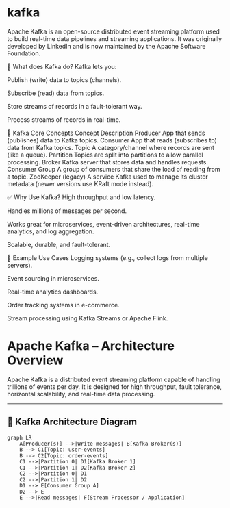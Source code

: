 # kafka

Apache Kafka is an open-source distributed event streaming platform used to build real-time data pipelines and streaming applications. It was originally developed by LinkedIn and is now maintained by the Apache Software Foundation.

🔧 What does Kafka do?
Kafka lets you:

Publish (write) data to topics (channels).

Subscribe (read) data from topics.

Store streams of records in a fault-tolerant way.

Process streams of records in real-time.

🔁 Kafka Core Concepts
Concept	Description
Producer	App that sends (publishes) data to Kafka topics.
Consumer	App that reads (subscribes to) data from Kafka topics.
Topic	A category/channel where records are sent (like a queue).
Partition	Topics are split into partitions to allow parallel processing.
Broker	Kafka server that stores data and handles requests.
Consumer Group	A group of consumers that share the load of reading from a topic.
ZooKeeper (legacy)	A service Kafka used to manage its cluster metadata (newer versions use KRaft mode instead).

✅ Why Use Kafka?
High throughput and low latency.

Handles millions of messages per second.

Works great for microservices, event-driven architectures, real-time analytics, and log aggregation.

Scalable, durable, and fault-tolerant.

📌 Example Use Cases
Logging systems (e.g., collect logs from multiple servers).

Event sourcing in microservices.

Real-time analytics dashboards.

Order tracking systems in e-commerce.

Stream processing using Kafka Streams or Apache Flink.



# Apache Kafka – Architecture Overview

Apache Kafka is a distributed event streaming platform capable of handling trillions of events per day. It is designed for high throughput, fault tolerance, horizontal scalability, and real-time data processing.

---

## 📌 Kafka Architecture Diagram

```mermaid
graph LR
    A[Producer(s)] -->|Write messages| B[Kafka Broker(s)]
    B --> C1[Topic: user-events]
    B --> C2[Topic: order-events]
    C1 -->|Partition 0| D1[Kafka Broker 1]
    C1 -->|Partition 1| D2[Kafka Broker 2]
    C2 -->|Partition 0| D1
    C2 -->|Partition 1| D2
    D1 --> E[Consumer Group A]
    D2 --> E
    E -->|Read messages| F[Stream Processor / Application]
